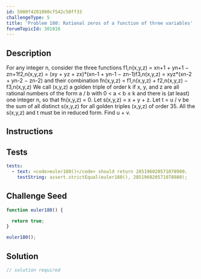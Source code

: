 ```yaml
---
id: 5900f4201000cf542c50ff33
challengeType: 5
title: 'Problem 180: Rational zeros of a function of three variables'
forumTopicId: 301816
---
```


## Description
<section id='description'>
For any integer n, consider the three functions
f1,n(x,y,z) = xn+1 + yn+1 − zn+1f2,n(x,y,z) = (xy + yz + zx)*(xn-1 + yn-1 − zn-1)f3,n(x,y,z) = xyz*(xn-2 + yn-2 − zn-2)
and their combination
fn(x,y,z) = f1,n(x,y,z) + f2,n(x,y,z) − f3,n(x,y,z)
We call (x,y,z) a golden triple of order k if x, y, and z are all rational numbers of the form a / b with
0 < a < b ≤ k and there is (at least) one integer n, so that fn(x,y,z) = 0.
Let s(x,y,z) = x + y + z.
Let t = u / v be the sum of all distinct s(x,y,z) for all golden triples (x,y,z) of order 35. All the s(x,y,z) and t  must be in reduced form.
Find u + v.
</section>

## Instructions
<section id='instructions'>

</section>

## Tests
<section id='tests'>

```yml
tests:
  - text: <code>euler180()</code> should return 285196020571078980.
    testString: assert.strictEqual(euler180(), 285196020571078980);

```

</section>

## Challenge Seed
<section id='challengeSeed'>

<div id='js-seed'>

```js
function euler180() {

  return true;
}

euler180();
```

</div>



</section>

## Solution
<section id='solution'>

```js
// solution required
```

</section>

